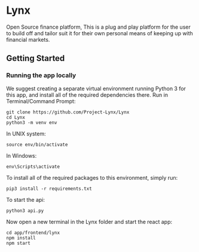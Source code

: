 # Lynx
Open Source finance platform, This is a plug and play platform for the user to build off and tailor suit it for their own personal means of keeping up with financial markets.


## Getting Started

### Running the app locally

We suggest creating a separate virtual environment running Python 3 for this app, and install all of the required dependencies there. Run in Terminal/Command Prompt:

```
git clone https://github.com/Project-Lynx/Lynx
cd Lynx
python3 -m venv env
```

In UNIX system:

```
source env/bin/activate
```

In Windows:

```
env\Scripts\activate
```

To install all of the required packages to this environment, simply run:

```
pip3 install -r requirements.txt
```

To start the api:

```
python3 api.py
```

Now open a new terminal in the Lynx folder and start the react app:
```
cd app/frontend/lynx
npm install
npm start
```
